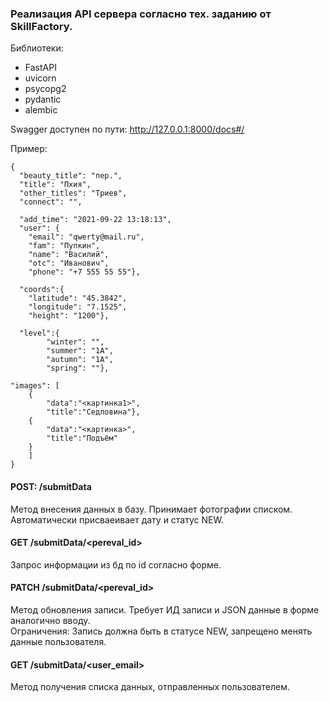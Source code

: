 ### Реализация API сервера согласно тех. заданию от SkillFactory.

Библиотеки:
- FastAPI
- uvicorn
- psycopg2
- pydantic
- alembic

Swagger доступен по пути: http://127.0.0.1:8000/docs#/<br>

Пример:
```
{
  "beauty_title": "пер.",
  "title": "Пхия",
  "other_titles": "Триев",
  "connect": "",
 
  "add_time": "2021-09-22 13:18:13",
  "user": {
    "email": "qwerty@mail.ru",
    "fam": "Пупкин",
	"name": "Василий",
    "otc": "Иванович",
    "phone": "+7 555 55 55"}, 
 
  "coords":{
    "latitude": "45.3842",
    "longitude": "7.1525",
    "height": "1200"},
 
  "level":{
        "winter": "", 
        "summer": "1А",
        "autumn": "1А",
        "spring": ""},
 
"images": [
    {
        "data":"<картинка1>", 
        "title":"Седловина"}, 
    {
        "data":"<картинка>", 
        "title":"Подъём"
    }
    ]
}
```

#### POST: /submitData
Метод внесения данных в базу. Принимает фотографии списком.<br>
Автоматически присваеивает дату и статус NEW.<br>

#### GET /submitData/<pereval_id>
Запрос информации из бд по id согласно форме.

#### PATCH /submitData/<pereval_id>
Метод обновления записи. Требует ИД записи и JSON данные в форме аналогично вводу.<br>
Ограничения: Запись должна быть в статусе NEW, запрещено менять данные пользователя.

#### GET /submitData/<user_email>
Метод получения списка данных, отправленных пользователем. 
